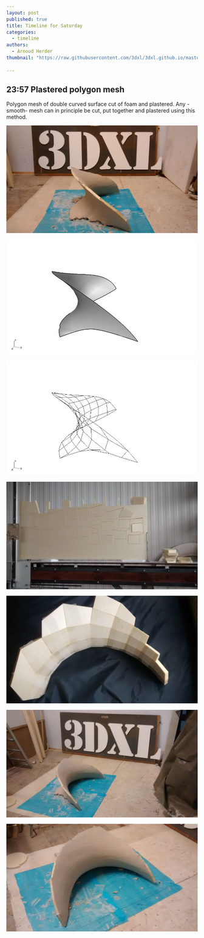 ```yaml
---
layout: post
published: true
title: Timeline for Saturday
categories:
  - timeline
authors:
  - Arnoud Herder
thumbnail: "https://raw.githubusercontent.com/3dxl/3dxl.github.io/master/photos/2014-06-14/06_img_20140614_231858078.midi.jpg"

---
```


## 23:57 Plastered polygon mesh

Polygon mesh of double curved surface cut of foam and plastered. Any -smooth- mesh can in principle be cut, put together and plastered using this method.


![](https://raw.githubusercontent.com/3dxl/3dxl.github.io/master/photos/2014-06-14/06_img_20140614_231858078.midi.jpg)

![](https://raw.githubusercontent.com/3dxl/3dxl.github.io/master/photos/2014-06-14/00_2.midi.jpg)

![](https://raw.githubusercontent.com/3dxl/3dxl.github.io/master/photos/2014-06-14/01_wireframe.midi.jpg)

![](https://raw.githubusercontent.com/3dxl/3dxl.github.io/master/photos/2014-06-14/02_img_20140613_153221808.midi.jpg)

![](https://raw.githubusercontent.com/3dxl/3dxl.github.io/master/photos/2014-06-14/03_img_20140613_192432456.midi.jpg)

![](https://raw.githubusercontent.com/3dxl/3dxl.github.io/master/photos/2014-06-14/04_img_20140614_231748216.midi.jpg)

![](https://raw.githubusercontent.com/3dxl/3dxl.github.io/master/photos/2014-06-14/05_img_20140614_231754473.midi.jpg)
 		 	   		  

